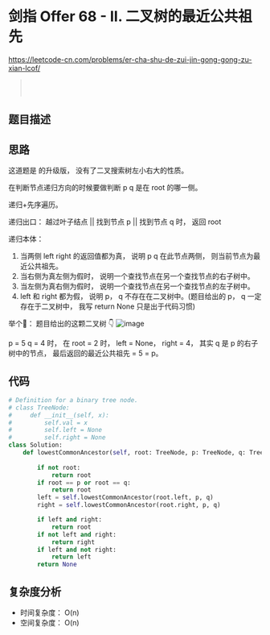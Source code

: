 剑指 Offer 68 - II. 二叉树的最近公共祖先
====
https://leetcode-cn.com/problems/er-cha-shu-de-zui-jin-gong-gong-zu-xian-lcof/
> []()<br>
> []()<br>

## 题目描述

## 思路

这道题是 []() 的升级版， 没有了二叉搜索树左小右大的性质。

在判断节点递归方向的时候要做判断 p q 是在 root 的哪一侧。

递归+先序遍历。

递归出口： 越过叶子结点 || 找到节点 p || 找到节点 q 时， 返回 root

递归本体： 

1. 当两侧 left right 的返回值都为真， 说明 p q 在此节点两侧， 则当前节点为最近公共祖先。
2. 当右侧为真左侧为假时， 说明一个查找节点在另一个查找节点的右子树中。
3. 当左侧为真右侧为假时， 说明一个查找节点在另一个查找节点的左子树中。
4. left 和 right 都为假， 说明 p， q 不存在在二叉树中。(题目给出的 p， q 一定存在于二叉树中， 我写 return None 只是出于代码习惯)

举个🌰： 
题目给出的这颗二叉树 👇
![image](https://user-images.githubusercontent.com/10908630/131211251-16033490-2cf6-48e7-92b6-c32efdab6ddd.png)

p = 5 q = 4 时， 在 root = 2 时， left = None， right = 4， 其实 q 是 p 的右子树中的节点， 最后返回的最近公共祖先 = 5 = p。

## 代码
```python
# Definition for a binary tree node.
# class TreeNode:
#     def __init__(self, x):
#         self.val = x
#         self.left = None
#         self.right = None
class Solution:
    def lowestCommonAncestor(self, root: TreeNode, p: TreeNode, q: TreeNode) -> TreeNode:
        
        if not root:
            return root
        if root == p or root == q:
            return root
        left = self.lowestCommonAncestor(root.left, p, q)
        right = self.lowestCommonAncestor(root.right, p, q)

        if left and right:
            return root
        if not left and right:
            return right
        if left and not right:
            return left
        return None
```

## 复杂度分析
- 时间复杂度： O(n)
- 空间复杂度： O(n)
